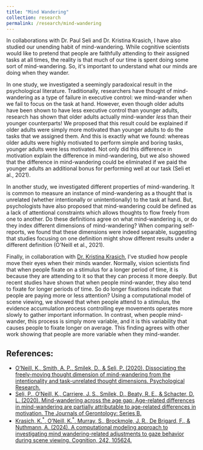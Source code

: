 ```yaml
---
title: "Mind Wandering"
collection: research
permalink: /research/mind-wandering
---
```


In collaborations with Dr. Paul Seli and Dr. Kristina Krasich, I have
also studied our unending habit of mind-wandering. While cognitive
scientists would like to pretend that people are faithfully attending
to their assigned tasks at all times, the reality is that much of our
time is spent doing some sort of mind-wandering. So, it's important to
understand what our minds are doing when they wander.

In one study, we investigated a seemingly paradoxical result in the
psychological literature. Traditionally, researchers have thought of
mind-wandering as a type of failure in executive control: we
mind-wander when we fail to focus on the task at hand. However, even
though older adults have been shown to have less executive control
than younger adults, research has shown that older adults actually
mind-wander *less* than their younger counterparts! We proposed that
this result could be explained if older adults were simply more
motivated than younger adults to do the tasks that we assigned
them. And this is exactly what we found: whereas older adults were
highly motivated to perform simple and boring tasks, younger adults
were less motivated. Not only did this difference in motivation
explain the difference in mind-wandering, but we also showed that the
difference in mind-wandering could be eliminated if we paid the
younger adults an additional bonus for performing well at our task
(Seli et al., 2021).

In another study, we investigated different properties of
mind-wandering. It is common to measure an instance of mind-wandering
as a thought that is unrelated (whether intentionally or
unintentionally) to the task at hand. But, psychologists have also
proposed that mind-wandering could be defined as a lack of attentional
constraints which allows thoughts to flow freely from one to
another. Do these definitions agree on what mind-wandering is, or do
they index different dimensions of mind-wandering? When comparing
self-reports, we found that these dimensions were indeed separable,
suggesting that studies focusing on one definition might show
different results under a different definition (O'Neill et al., 2021).

Finally, in collaboration with [Dr. Kristina
Krasich](https://sites.duke.edu/kkrasich/), I've studied how people
move their eyes when their minds wander. Normally, vision scientists
find that when people fixate on a stimulus for a longer period of
time, it is because they are attending to it so that they can process
it more deeply. But recent studies have shown that when people
mind-wander, they also tend to fixate for longer periods of time. So
do longer fixations indicate that people are paying more or less
attention?  Using a computational model of scene viewing, we showed
that when people attend to a stimulus, the evidence accumulation
process controlling eye movements operates more slowly to gather
important information. In contrast, when people mind-wander, this
process is simply more variable, and it is this variability that
causes people to fixate longer on average. This finding agrees with
other work showing that people are more variable when they
mind-wander.


## References:
  - [O’Neill, K., Smith, A. P., Smilek, D., & Seli, P. (2020). Dissociating the freely-moving thought dimension of mind-wandering from the intentionality and task-unrelated thought dimensions. Psychological Research.](https://doi.org/10.1007/s00426-020-01419-9)
  - [Seli, P., O’Neill, K., Carriere, J. S., Smilek, D., Beaty, R. E., & Schacter, D. L. (2020). Mind-wandering across the age gap: Age-related differences in mind-wandering are partially attributable to age-related differences in motivation. The Journals of Gerontology: Series B.](https://doi.org/10.1093/geronb/gbaa031)
  - [Krasich, K.<sup>\*</sup>, O'Neill, K.<sup>\*</sup>, Murray, S., Brockmole, J. R., De Brigard, F., & Nuthmann, A. (2024). A computational modeling approach to investigating mind wandering-related adjustments to gaze behavior during scene viewing. Cognition, 242, 105624.](https://doi.org/10.1016/j.cognition.2023.105624)

